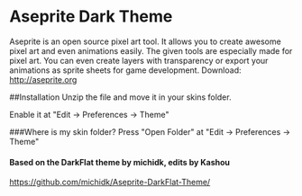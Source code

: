 # Aseprite Dark Theme
Aseprite is an open source pixel art tool. It allows you to create awesome pixel art and even animations easily. The given tools are especially made for pixel art. You can even create layers with transparency or export your animations as sprite sheets for game development.
Download: http://aseprite.org

##Installation
Unzip the file and move it in your skins folder.

Enable it at "Edit -> Preferences -> Theme"

###Where is my skin folder?
Press "Open Folder" at "Edit -> Preferences -> Theme"

#### Based on the DarkFlat theme by michidk, edits by Kashou ####

https://github.com/michidk/Aseprite-DarkFlat-Theme/